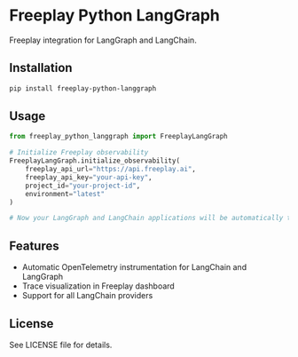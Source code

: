 # Freeplay Python LangGraph

Freeplay integration for LangGraph and LangChain.

## Installation

```bash
pip install freeplay-python-langgraph
```

## Usage

```python
from freeplay_python_langgraph import FreeplayLangGraph

# Initialize Freeplay observability
FreeplayLangGraph.initialize_observability(
    freeplay_api_url="https://api.freeplay.ai",
    freeplay_api_key="your-api-key",
    project_id="your-project-id",
    environment="latest"
)

# Now your LangGraph and LangChain applications will be automatically traced
```

## Features

- Automatic OpenTelemetry instrumentation for LangChain and LangGraph
- Trace visualization in Freeplay dashboard
- Support for all LangChain providers

## License

See LICENSE file for details.

